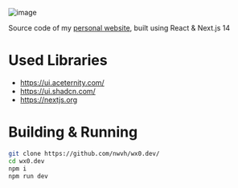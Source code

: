 ![image](https://github.com/nwvh/wx0.dev/assets/76164598/2724c437-4c11-42cc-9ba0-05b173c6043f)

Source code of my [personal website](https://wx0.dev), built using React & Next.js 14

# Used Libraries
* https://ui.aceternity.com/
* https://ui.shadcn.com/
* https://nextjs.org

# Building & Running

```sh
git clone https://github.com/nwvh/wx0.dev/
cd wx0.dev
npm i
npm run dev
```
